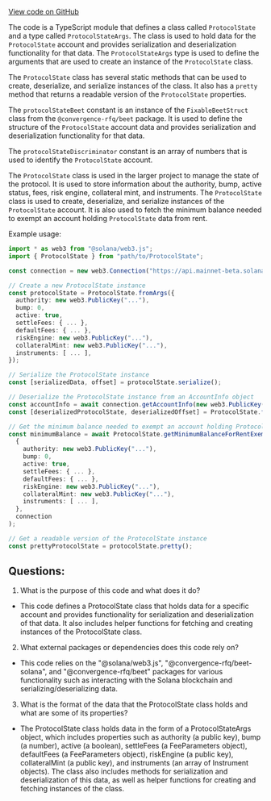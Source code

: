 [View code on GitHub](https://github.com/convergence-rfq/convergence-program-library/rfq/js/generated/accounts/ProtocolState.ts)

The code is a TypeScript module that defines a class called `ProtocolState` and a type called `ProtocolStateArgs`. The class is used to hold data for the `ProtocolState` account and provides serialization and deserialization functionality for that data. The `ProtocolStateArgs` type is used to define the arguments that are used to create an instance of the `ProtocolState` class.

The `ProtocolState` class has several static methods that can be used to create, deserialize, and serialize instances of the class. It also has a `pretty` method that returns a readable version of the `ProtocolState` properties.

The `protocolStateBeet` constant is an instance of the `FixableBeetStruct` class from the `@convergence-rfq/beet` package. It is used to define the structure of the `ProtocolState` account data and provides serialization and deserialization functionality for that data.

The `protocolStateDiscriminator` constant is an array of numbers that is used to identify the `ProtocolState` account.

The `ProtocolState` class is used in the larger project to manage the state of the protocol. It is used to store information about the authority, bump, active status, fees, risk engine, collateral mint, and instruments. The `ProtocolState` class is used to create, deserialize, and serialize instances of the `ProtocolState` account. It is also used to fetch the minimum balance needed to exempt an account holding `ProtocolState` data from rent.

Example usage:

```typescript
import * as web3 from "@solana/web3.js";
import { ProtocolState } from "path/to/ProtocolState";

const connection = new web3.Connection("https://api.mainnet-beta.solana.com");

// Create a new ProtocolState instance
const protocolState = ProtocolState.fromArgs({
  authority: new web3.PublicKey("..."),
  bump: 0,
  active: true,
  settleFees: { ... },
  defaultFees: { ... },
  riskEngine: new web3.PublicKey("..."),
  collateralMint: new web3.PublicKey("..."),
  instruments: [ ... ],
});

// Serialize the ProtocolState instance
const [serializedData, offset] = protocolState.serialize();

// Deserialize the ProtocolState instance from an AccountInfo object
const accountInfo = await connection.getAccountInfo(new web3.PublicKey("..."));
const [deserializedProtocolState, deserializedOffset] = ProtocolState.fromAccountInfo(accountInfo);

// Get the minimum balance needed to exempt an account holding ProtocolState data from rent
const minimumBalance = await ProtocolState.getMinimumBalanceForRentExemption(
  {
    authority: new web3.PublicKey("..."),
    bump: 0,
    active: true,
    settleFees: { ... },
    defaultFees: { ... },
    riskEngine: new web3.PublicKey("..."),
    collateralMint: new web3.PublicKey("..."),
    instruments: [ ... ],
  },
  connection
);

// Get a readable version of the ProtocolState instance
const prettyProtocolState = protocolState.pretty();
```
## Questions: 
 1. What is the purpose of this code and what does it do?
- This code defines a ProtocolState class that holds data for a specific account and provides functionality for serialization and deserialization of that data. It also includes helper functions for fetching and creating instances of the ProtocolState class.

2. What external packages or dependencies does this code rely on?
- This code relies on the "@solana/web3.js", "@convergence-rfq/beet-solana", and "@convergence-rfq/beet" packages for various functionality such as interacting with the Solana blockchain and serializing/deserializing data.

3. What is the format of the data that the ProtocolState class holds and what are some of its properties?
- The ProtocolState class holds data in the form of a ProtocolStateArgs object, which includes properties such as authority (a public key), bump (a number), active (a boolean), settleFees (a FeeParameters object), defaultFees (a FeeParameters object), riskEngine (a public key), collateralMint (a public key), and instruments (an array of Instrument objects). The class also includes methods for serialization and deserialization of this data, as well as helper functions for creating and fetching instances of the class.